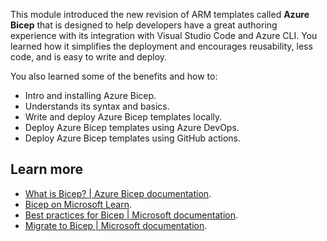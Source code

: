 This module introduced the new revision of ARM templates called **Azure Bicep** that is designed to help developers have a great authoring experience with its integration with Visual Studio Code and Azure CLI. You learned how it simplifies the deployment and encourages reusability, less code, and is easy to write and deploy.

You also learned some of the benefits and how to:

 -  Intro and installing Azure Bicep.
 -  Understands its syntax and basics.
 -  Write and deploy Azure Bicep templates locally.
 -  Deploy Azure Bicep templates using Azure DevOps.
 -  Deploy Azure Bicep templates using GitHub actions.

## Learn more

 -  [What is Bicep? \| Azure Bicep documentation](/azure/azure-resource-manager/bicep/overview).
 -  [Bicep on Microsoft Learn](/azure/azure-resource-manager/bicep/learn-bicep).
 -  [Best practices for Bicep \| Microsoft documentation](/azure/azure-resource-manager/bicep/best-practices).
 -  [Migrate to Bicep \| Microsoft documentation](/azure/azure-resource-manager/bicep/migrate).
